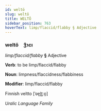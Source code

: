 ```yaml
---
id: weltö
slug: weltö
title: WELTÖ
sidebar_position: 763
hoverText: limp/flaccid/flabby § Adjective
---
```


### weltö&emsp;<span kind="abugida">ʒ͊ɿcı</span>

*limp/flaccid/flabby* **§** Adjective

**Verb**: to be limp/flaccid/flabby

**Noun**: limpness/flaccidness/flabbiness

**Modifier**: limp/flaccid/flabby

Finnish veltto [ˈʋe̞l̪t̪ːo̞]

*Uralic Language Family*